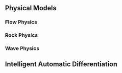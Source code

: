 # 



## Physical Models


### Flow Physics

### Rock Physics

### Wave Physics



## Intelligent Automatic Differentiation

## 